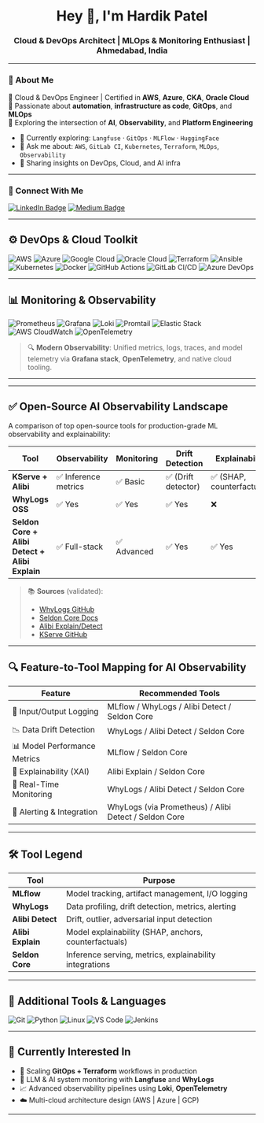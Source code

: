 <h1 align="center">Hey 👋, I'm Hardik Patel</h1>
<h3 align="center">Cloud & DevOps Architect | MLOps & Monitoring Enthusiast | Ahmedabad, India</h3>

---

### 🚀 About Me

🎯 Cloud & DevOps Engineer | Certified in **AWS**, **Azure**, **CKA**, **Oracle Cloud**  
🔁 Passionate about **automation**, **infrastructure as code**, **GitOps**, and **MLOps**  
🧠 Exploring the intersection of **AI**, **Observability**, and **Platform Engineering**

- 🌱 Currently exploring: `Langfuse` · `GitOps` · `MLFlow` · `HuggingFace`
- 💬 Ask me about: `AWS`, `GitLab CI`, `Kubernetes`, `Terraform`, `MLOps`, `Observability`
- 🔗 Sharing insights on DevOps, Cloud, and AI infra

---

### 📡 Connect With Me

[![LinkedIn Badge](https://img.shields.io/badge/-Hardik%20Patel-blue?style=for-the-badge&logo=linkedin&logoColor=white&link=https://www.linkedin.com/in/patelsaheb/)](https://www.linkedin.com/in/patelsaheb/)
[![Medium Badge](https://img.shields.io/badge/-@patelsaheb-12100E?style=for-the-badge&logo=medium&logoColor=white&link=https://medium.com/@patelsaheb)](https://medium.com/@patelsaheb)

---

## ⚙️ DevOps & Cloud Toolkit

![AWS](https://img.shields.io/badge/AWS-232F3E?style=for-the-badge&logo=amazonaws&logoColor=white)
![Azure](https://img.shields.io/badge/Azure-0078D4?style=for-the-badge&logo=microsoftazure&logoColor=white)
![Google Cloud](https://img.shields.io/badge/Google_Cloud-4285F4?style=for-the-badge&logo=googlecloud&logoColor=white)
![Oracle Cloud](https://img.shields.io/badge/Oracle_Cloud-F80000?style=for-the-badge&logo=oracle&logoColor=white)
![Terraform](https://img.shields.io/badge/Terraform-7B42BC?style=for-the-badge&logo=terraform&logoColor=white)
![Ansible](https://img.shields.io/badge/Ansible-EE0000?style=for-the-badge&logo=ansible&logoColor=white)
![Kubernetes](https://img.shields.io/badge/Kubernetes-326CE5?style=for-the-badge&logo=kubernetes&logoColor=white)
![Docker](https://img.shields.io/badge/Docker-2496ED?style=for-the-badge&logo=docker&logoColor=white)
![GitHub Actions](https://img.shields.io/badge/GitHub_Actions-2088FF?style=for-the-badge&logo=githubactions&logoColor=white)
![GitLab CI/CD](https://img.shields.io/badge/GitLab_CI%2FCD-FC6D26?style=for-the-badge&logo=gitlab&logoColor=white)
![Azure DevOps](https://img.shields.io/badge/Azure_DevOps-0078D7?style=for-the-badge&logo=azuredevops&logoColor=white)

---

## 📊 Monitoring & Observability

![Prometheus](https://img.shields.io/badge/Prometheus-E6522C?style=for-the-badge&logo=prometheus&logoColor=white)
![Grafana](https://img.shields.io/badge/Grafana-F46800?style=for-the-badge&logo=grafana&logoColor=white)
![Loki](https://img.shields.io/badge/Loki-0E1117?style=for-the-badge&logo=grafana&logoColor=green)
![Promtail](https://img.shields.io/badge/Promtail-FFCC00?style=for-the-badge&logo=logstash&logoColor=black)
![Elastic Stack](https://img.shields.io/badge/Elastic_Stack-005571?style=for-the-badge&logo=elasticstack&logoColor=white)
![AWS CloudWatch](https://img.shields.io/badge/AWS_CloudWatch-232F3E?style=for-the-badge&logo=amazonaws&logoColor=white)
![OpenTelemetry](https://img.shields.io/badge/OpenTelemetry-7B42F6?style=for-the-badge&logo=opentelemetry&logoColor=white)

> 🔍 **Modern Observability**: Unified metrics, logs, traces, and model telemetry via **Grafana stack**, **OpenTelemetry**, and native cloud tooling.
---

---

## ✅ Open-Source AI Observability Landscape

A comparison of top open-source tools for production-grade ML observability and explainability:

| Tool                                           | Observability       | Monitoring | Drift Detection        | Explainability              | Deployment        |
| ---------------------------------------------- | ------------------- | ---------- | ---------------------- | --------------------------- | ----------------- |
| **KServe + Alibi**                             | ✅ Inference metrics | ✅ Basic   | ✅ (Drift detector)     | ✅ (SHAP, counterfactuals)   | ✅ K8s native      |
| **WhyLogs OSS**                                | ✅ Yes               | ✅ Yes     | ✅ Yes                  | ❌                           | ✅ VM/K8s          |
| **Seldon Core + Alibi Detect + Alibi Explain** | ✅ Full-stack        | ✅ Advanced| ✅ Yes                  | ✅ Yes                       | ✅ K8s native      |

> 📚 **Sources** (validated):
> - [WhyLogs GitHub](https://github.com/whylabs/whylogs)
> - [Seldon Core Docs](https://docs.seldon.io/)
> - [Alibi Explain/Detect](https://docs.seldon.io/projects/alibi/)
> - [KServe GitHub](https://github.com/kserve/kserve)

---

## 🔍 Feature-to-Tool Mapping for AI Observability

| Feature                      | Recommended Tools                                      |
|-----------------------------|--------------------------------------------------------|
| 📝 Input/Output Logging      | MLflow / WhyLogs / Alibi Detect / Seldon Core          |
| 📉 Data Drift Detection      | WhyLogs / Alibi Detect / Seldon Core                   |
| 📊 Model Performance Metrics | MLflow / Seldon Core                                   |
| 🧠 Explainability (XAI)      | Alibi Explain / Seldon Core                            |
| 🚀 Real-Time Monitoring      | WhyLogs / Alibi Detect / Seldon Core                   |
| 🚨 Alerting & Integration    | WhyLogs (via Prometheus) / Alibi Detect / Seldon Core  |

---

## 🛠️ Tool Legend

| Tool          | Purpose                                                  |
|---------------|----------------------------------------------------------|
| **MLflow**    | Model tracking, artifact management, I/O logging         |
| **WhyLogs**   | Data profiling, drift detection, metrics, alerting       |
| **Alibi Detect** | Drift, outlier, adversarial input detection          |
| **Alibi Explain** | Model explainability (SHAP, anchors, counterfactuals)|
| **Seldon Core** | Inference serving, metrics, explainability integrations|


---

## 🧰 Additional Tools & Languages

![Git](https://img.shields.io/badge/Git-F05032?style=for-the-badge&logo=git&logoColor=white)
![Python](https://img.shields.io/badge/Python-3776AB?style=for-the-badge&logo=python&logoColor=white)
![Linux](https://img.shields.io/badge/Linux-FCC624?style=for-the-badge&logo=linux&logoColor=black)
![VS Code](https://img.shields.io/badge/VS_Code-007ACC?style=for-the-badge&logo=visualstudiocode&logoColor=white)
![Jenkins](https://img.shields.io/badge/Jenkins-D24939?style=for-the-badge&logo=jenkins&logoColor=white)

---

## 🌟 Currently Interested In

- 🔁 Scaling **GitOps + Terraform** workflows in production
- 🤖 LLM & AI system monitoring with **Langfuse** and **WhyLogs**
- 📈 Advanced observability pipelines using **Loki**, **OpenTelemetry**
- ☁️ Multi-cloud architecture design (AWS | Azure | GCP)

---

